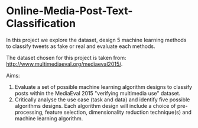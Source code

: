 # Online-Media-Post-Text-Classification

In this project we explore the dataset, design 5 machine learning methods to classify tweets as fake or real and evaluate each methods.

The dataset chosen for this project is taken from: http://www.multimediaeval.org/mediaeval2015/. 

Aims:
  1. Evaluate a set of possible machine learning algorithm designs to classify posts within the MediaEval 2015 "verifying multimedia use" dataset.
  2. Critically analyse the use case (task and data) and identify five possible algorithms designs. Each algorithm design will include a choice of pre-processing, feature selection, dimensionality reduction technique(s) and machine learning algorithm. 
